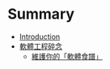 # Summary

* [Introduction](README.md)
* [軟體工程碎念](software-engineering.md)
  * [維護你的「軟體食譜」](maintain-your-software-recipe.md)

